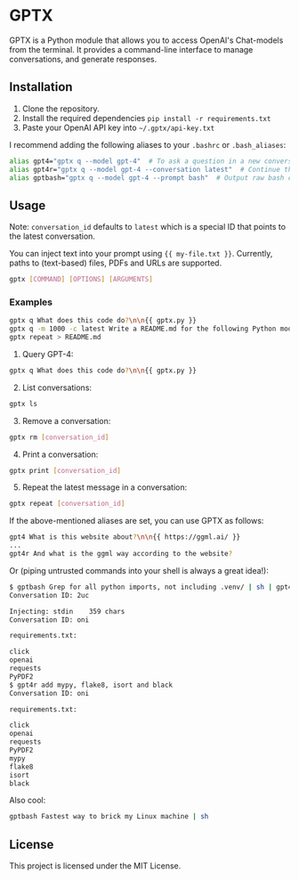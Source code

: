 # GPTX

GPTX is a Python module that allows you to access OpenAI's Chat-models from the
terminal. It provides a command-line interface to manage conversations, and
generate responses.

## Installation

1. Clone the repository.
2. Install the required dependencies `pip install -r requirements.txt`
3. Paste your OpenAI API key into `~/.gptx/api-key.txt`

I recommend adding the following aliases to your `.bashrc` or `.bash_aliases`:

```bash
alias gpt4="gptx q --model gpt-4"  # To ask a question in a new conversation
alias gpt4r="gptx q --model gpt-4 --conversation latest"  # Continue the latest conversation
alias gptbash="gptx q --model gpt-4 --prompt bash"  # Output raw bash commands
```

## Usage

Note: `conversation_id` defaults to `latest` which is a special ID that
points to the latest conversation.

You can inject text into your prompt using `{{ my-file.txt }}`. Currently,
paths to (text-based) files, PDFs and URLs are supported.

```bash
gptx [COMMAND] [OPTIONS] [ARGUMENTS]
```

### Examples

```bash
gptx q What does this code do?\n\n{{ gptx.py }}
gptx q -m 1000 -c latest Write a README.md for the following Python module:\n\n{{ gptx.py }}
gptx repeat > README.md
```

1. Query GPT-4:

```bash
gptx q What does this code do?\n\n{{ gptx.py }}
```

2. List conversations:

```bash
gptx ls
```

3. Remove a conversation:

```bash
gptx rm [conversation_id]
```

4. Print a conversation:

```bash
gptx print [conversation_id]
```

5. Repeat the latest message in a conversation:

```bash
gptx repeat [conversation_id]
```

If the above-mentioned aliases are set, you can use GPTX as follows:

```bash
gpt4 What is this website about?\n\n{{ https://ggml.ai/ }}
...
gpt4r And what is the ggml way according to the website?
```

Or (piping untrusted commands into your shell is always a great idea!):

```bash
$ gptbash Grep for all python imports, not including .venv/ | sh | gpt4 create a requirements.txt for the following imports: {{ stdin }}\nExclude standard library imports
Conversation ID: 2uc

Injecting: stdin	359 chars
Conversation ID: oni

requirements.txt:

click
openai
requests
PyPDF2
$ gpt4r add mypy, flake8, isort and black
Conversation ID: oni

requirements.txt:

click
openai
requests
PyPDF2
mypy
flake8
isort
black
```

Also cool:

```bash
gptbash Fastest way to brick my Linux machine | sh
```

## License

This project is licensed under the MIT License.
